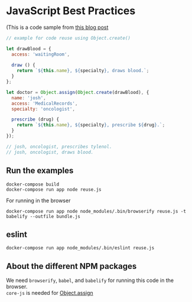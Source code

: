 # JavaScript Best Practices

(This is a code sample from [this blog post](oren.github.io/blog/js-best-practices.html)

```js
// example for code reuse using Object.create()

let drawBlood = {
  access: 'waitingRoom',
  
  draw () {
    return `${this.name}, ${specialty}, draws blood.`;
  }
};

let doctor = Object.assign(Object.create(drawBlood), {
  name: 'josh',
  access: 'MedicalRecords',
  specialty: 'oncologist',

  prescribe (drug) {
    return `${this.name}, ${specialty}, prescribe ${drug}.`;
  }
});

// josh, oncologist, prescribes tylenol.
// josh, oncologist, draws blood.
```

## Run the examples

    docker-compose build
    docker-compose run app node reuse.js

For running in the browser

    docker-compose run app node node_modules/.bin/browserify reuse.js -t babelify --outfile bundle.js

## eslint

    docker-compose run app node_modules/.bin/eslint reuse.js

## About the different NPM packages

We need `browserify`, `babel`, and `babelify` for running this code in the browser.  
`core-js` is needed for [Object.assign](https://developer.mozilla.org/en-US/docs/Web/JavaScript/Reference/Global_Objects/Object/assign)
